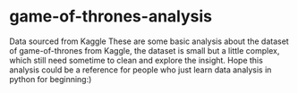 # game-of-thrones-analysis
Data sourced from Kaggle
These are some basic analysis about the dataset of game-of-thrones from Kaggle, the dataset is small but a little complex, which still need sometime to clean and explore the insight. Hope this analysis could be a reference for people who just learn data analysis in python for beginning:)
